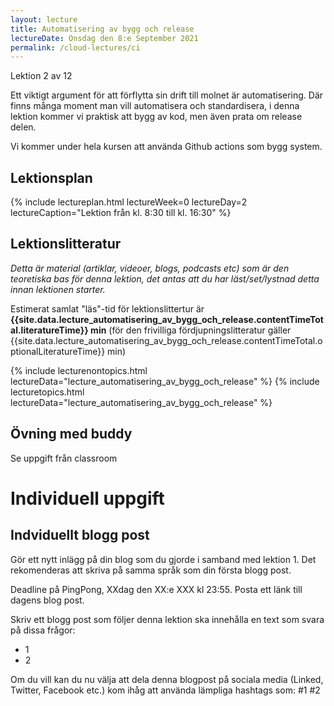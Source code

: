 ```yaml
---
layout: lecture
title: Automatisering av bygg och release
lectureDate: Onsdag den 8:e September 2021
permalink: /cloud-lectures/ci
---
```


Lektion 2 av 12

Ett viktigt argument för att förflytta sin drift till molnet är automatisering. Där finns många moment man vill automatisera och standardisera, i denna lektion kommer vi praktisk att bygg av kod, men även prata om release delen.

Vi kommer under hela kursen att använda Github actions som bygg system.

## Lektionsplan

{% include lectureplan.html lectureWeek=0 lectureDay=2 lectureCaption="Lektion från kl. 8:30 till kl. 16:30" %}

## Lektionslitteratur
*Detta är material (artiklar, videoer, blogs, podcasts etc) som är den teoretiska bas för denna lektion, det antas att du har läst/set/lystnad detta innan lektionen starter.*

Estimerat samlat "läs"-tid för lektionslittertur är **{{site.data.lecture_automatisering_av_bygg_och_release.contentTimeTotal.literatureTime}} min** (för den frivilliga fördjupningslitteratur gäller {{site.data.lecture_automatisering_av_bygg_och_release.contentTimeTotal.optionalLiteratureTime}} min)

{% include lecturenontopics.html lectureData="lecture_automatisering_av_bygg_och_release" %}
{% include lecturetopics.html lectureData="lecture_automatisering_av_bygg_och_release" %}

## Övning med buddy

Se uppgift från classroom

# Individuell uppgift

## Indviduellt blogg post

Gör ett nytt inlägg på din blog som du gjorde i samband med lektion 1. Det rekomenderas att skriva på samma språk som din första blogg post.

Deadline på PingPong, XXdag den XX:e XXX kl 23:55. Posta ett länk till dagens blog post.

Skriv ett blogg post som följer denna lektion ska innehålla en text som svara på dissa frågor:
* 1
* 2

Om du vill kan du nu välja att dela denna blogpost på sociala media (Linked, Twitter, Facebook etc.) kom ihåg att använda lämpliga hashtags som: #1 #2